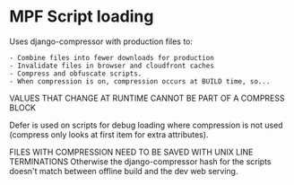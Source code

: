 # MPF Script loading

Uses django-compressor with production files to:

    - Combine files into fewer downloads for production
    - Invalidate files in browser and cloudfront caches
    - Compress and obfuscate scripts.
    - When compression is on, compression occurs at BUILD time, so...

VALUES THAT CHANGE AT RUNTIME CANNOT BE PART OF A COMPRESS BLOCK

Defer is used on scripts for debug loading where compression is not
used (compress only looks at first item for extra attributes).

FILES WITH COMPRESSION NEED TO BE SAVED WITH UNIX LINE TERMINATIONS
Otherwise the django-compressor hash for the scripts doesn't match
between offline build and the dev web serving.
